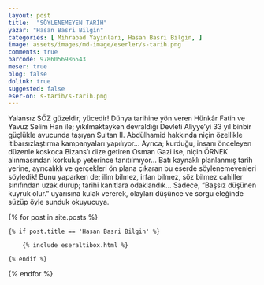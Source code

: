 ```yaml
---
layout: post
title:  "SÖYLENEMEYEN TARİH"
yazar: "Hasan Basri Bilgin"
categories: [ Mihrabad Yayınları, Hasan Basri Bilgin, ]
image: assets/images/md-image/eserler/s-tarih.png
comments: true
barcode: 9786056986543
meser: true
blog: false
dolink: true
suggested: false
eser-on: s-tarih/s-tarih.png
---
```


Yalansız SÖZ güzeldir, yücedir! Dünya tarihine yön veren Hünkâr Fatih ve Yavuz Selim Han ile; yıkılmaktayken devraldığı Devleti Aliyye’yi 33 yıl binbir güçlükle avucunda taşıyan Sultan II. Abdülhamid hakkında niçin özellikle itibarsızlaştırma kampanyaları yapılıyor... Ayrıca; kurduğu, insanı önceleyen düzenle koskoca Bizans’ı dize getiren Osman Gazi ise, niçin ÖRNEK alınmasından korkulup yeterince tanıtılmıyor... Batı kaynaklı planlanmış tarih yerine, ayrıcalıklı ve gerçekleri ön plana çıkaran bu eserde söylenemeyenleri söyledik! Bunu yaparken de; ilim bilmez, irfan bilmez, söz bilmez cahiller sınıfından uzak durup; tarihi kanıtlara odaklandık... Sadece, “Başsız düşünen kuyruk olur.” uyarısına kulak vererek, olayları düşünce ve sorgu
eleğinde süzüp öyle sunduk okuyucuya.


{% for post in site.posts %}

    {% if post.title == 'Hasan Basri Bilgin' %}

        {% include eseraltibox.html %}

    {% endif %}

{% endfor %}
